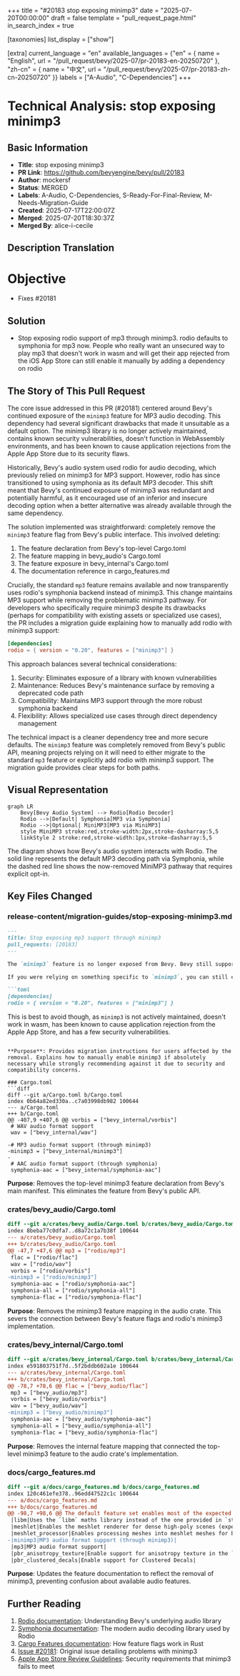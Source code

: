 +++
title = "#20183 stop exposing minimp3"
date = "2025-07-20T00:00:00"
draft = false
template = "pull_request_page.html"
in_search_index = true

[taxonomies]
list_display = ["show"]

[extra]
current_language = "en"
available_languages = {"en" = { name = "English", url = "/pull_request/bevy/2025-07/pr-20183-en-20250720" }, "zh-cn" = { name = "中文", url = "/pull_request/bevy/2025-07/pr-20183-zh-cn-20250720" }}
labels = ["A-Audio", "C-Dependencies"]
+++

# Technical Analysis: stop exposing minimp3

## Basic Information
- **Title**: stop exposing minimp3
- **PR Link**: https://github.com/bevyengine/bevy/pull/20183
- **Author**: mockersf
- **Status**: MERGED
- **Labels**: A-Audio, C-Dependencies, S-Ready-For-Final-Review, M-Needs-Migration-Guide
- **Created**: 2025-07-17T22:00:07Z
- **Merged**: 2025-07-20T18:30:37Z
- **Merged By**: alice-i-cecile

## Description Translation
# Objective

- Fixes #20181

## Solution

- Stop exposing rodio support of mp3 through minimp3. rodio defaults to symphonia for mp3 now. People who really want an unsecured way to play mp3 that doesn't work in wasm and will get their app rejected from the iOS App Store can still enable it manually by adding a dependency on rodio

## The Story of This Pull Request

The core issue addressed in this PR (#20181) centered around Bevy's continued exposure of the `minimp3` feature for MP3 audio decoding. This dependency had several significant drawbacks that made it unsuitable as a default option. The minimp3 library is no longer actively maintained, contains known security vulnerabilities, doesn't function in WebAssembly environments, and has been known to cause application rejections from the Apple App Store due to its security flaws.

Historically, Bevy's audio system used rodio for audio decoding, which previously relied on minimp3 for MP3 support. However, rodio has since transitioned to using symphonia as its default MP3 decoder. This shift meant that Bevy's continued exposure of minimp3 was redundant and potentially harmful, as it encouraged use of an inferior and insecure decoding option when a better alternative was already available through the same dependency.

The solution implemented was straightforward: completely remove the `minimp3` feature flag from Bevy's public interface. This involved deleting:
1. The feature declaration from Bevy's top-level Cargo.toml
2. The feature mapping in bevy_audio's Cargo.toml
3. The feature exposure in bevy_internal's Cargo.toml
4. The documentation reference in cargo_features.md

Crucially, the standard `mp3` feature remains available and now transparently uses rodio's symphonia backend instead of minimp3. This change maintains MP3 support while removing the problematic minimp3 pathway. For developers who specifically require minimp3 despite its drawbacks (perhaps for compatibility with existing assets or specialized use cases), the PR includes a migration guide explaining how to manually add rodio with minimp3 support:

```toml
[dependencies]
rodio = { version = "0.20", features = ["minimp3"] }
```

This approach balances several technical considerations:
1. Security: Eliminates exposure of a library with known vulnerabilities
2. Maintenance: Reduces Bevy's maintenance surface by removing a deprecated code path
3. Compatibility: Maintains MP3 support through the more robust symphonia backend
4. Flexibility: Allows specialized use cases through direct dependency management

The technical impact is a cleaner dependency tree and more secure defaults. The `minimp3` feature was completely removed from Bevy's public API, meaning projects relying on it will need to either migrate to the standard `mp3` feature or explicitly add rodio with minimp3 support. The migration guide provides clear steps for both paths.

## Visual Representation

```mermaid
graph LR
    Bevy[Bevy Audio System] --> Rodio[Rodio Decoder]
    Rodio -->|Default| Symphonia[MP3 via Symphonia]
    Rodio -->|Optional| MiniMP3[MP3 via MiniMP3]
    style MiniMP3 stroke:red,stroke-width:2px,stroke-dasharray:5,5
    linkStyle 2 stroke:red,stroke-width:1px,stroke-dasharray:5,5
```

The diagram shows how Bevy's audio system interacts with Rodio. The solid line represents the default MP3 decoding path via Symphonia, while the dashed red line shows the now-removed MiniMP3 pathway that requires explicit opt-in.

## Key Files Changed

### release-content/migration-guides/stop-exposing-minimp3.md
```markdown
---
title: Stop exposing mp3 support through minimp3
pull_requests: [20183]
---

The `minimp3` feature is no longer exposed from Bevy. Bevy still supports mp3 through the `mp3` feature.

If you were relying on something specific to `minimp3`, you can still enable it by adding a dependency to `rodio` with the `minimp3` feature:

```toml
[dependencies]
rodio = { version = "0.20", features = ["minimp3"] }
```

This is best to avoid though, as `minimp3` is not actively maintained, doesn't work in wasm, has been known to cause application rejection from the Apple App Store, and has a few security vulnerabilities.
```

**Purpose**: Provides migration instructions for users affected by the removal. Explains how to manually enable minimp3 if absolutely necessary while strongly recommending against it due to security and compatibility concerns.

### Cargo.toml
```diff
diff --git a/Cargo.toml b/Cargo.toml
index 0b64a82ed330a..c7a03998db982 100644
--- a/Cargo.toml
+++ b/Cargo.toml
@@ -407,9 +407,6 @@ vorbis = ["bevy_internal/vorbis"]
 # WAV audio format support
 wav = ["bevy_internal/wav"]
 
-# MP3 audio format support (through minimp3)
-minimp3 = ["bevy_internal/minimp3"]
-
 # AAC audio format support (through symphonia)
 symphonia-aac = ["bevy_internal/symphonia-aac"]
```

**Purpose**: Removes the top-level minimp3 feature declaration from Bevy's main manifest. This eliminates the feature from Bevy's public API.

### crates/bevy_audio/Cargo.toml
```diff
diff --git a/crates/bevy_audio/Cargo.toml b/crates/bevy_audio/Cargo.toml
index 8beba77c0dfa7..d8a72c1a7b38f 100644
--- a/crates/bevy_audio/Cargo.toml
+++ b/crates/bevy_audio/Cargo.toml
@@ -47,7 +47,6 @@ mp3 = ["rodio/mp3"]
 flac = ["rodio/flac"]
 wav = ["rodio/wav"]
 vorbis = ["rodio/vorbis"]
-minimp3 = ["rodio/minimp3"]
 symphonia-aac = ["rodio/symphonia-aac"]
 symphonia-all = ["rodio/symphonia-all"]
 symphonia-flac = ["rodio/symphonia-flac"]
```

**Purpose**: Removes the minimp3 feature mapping in the audio crate. This severs the connection between Bevy's feature flags and rodio's minimp3 implementation.

### crates/bevy_internal/Cargo.toml
```diff
diff --git a/crates/bevy_internal/Cargo.toml b/crates/bevy_internal/Cargo.toml
index e591803751f7d..5f2bddb602a1e 100644
--- a/crates/bevy_internal/Cargo.toml
+++ b/crates/bevy_internal/Cargo.toml
@@ -78,7 +78,6 @@ flac = ["bevy_audio/flac"]
 mp3 = ["bevy_audio/mp3"]
 vorbis = ["bevy_audio/vorbis"]
 wav = ["bevy_audio/wav"]
-minimp3 = ["bevy_audio/minimp3"]
 symphonia-aac = ["bevy_audio/symphonia-aac"]
 symphonia-all = ["bevy_audio/symphonia-all"]
 symphonia-flac = ["bevy_audio/symphonia-flac"]
```

**Purpose**: Removes the internal feature mapping that connected the top-level minimp3 feature to the audio crate's implementation.

### docs/cargo_features.md
```diff
diff --git a/docs/cargo_features.md b/docs/cargo_features.md
index 120c461efe378..96edd47522c1c 100644
--- a/docs/cargo_features.md
+++ b/docs/cargo_features.md
@@ -98,7 +98,6 @@ The default feature set enables most of the expected features of a game engine,
 |libm|Uses the `libm` maths library instead of the one provided in `std` and `core`.|
 |meshlet|Enables the meshlet renderer for dense high-poly scenes (experimental)|
 |meshlet_processor|Enables processing meshes into meshlet meshes for bevy_pbr|
-|minimp3|MP3 audio format support (through minimp3)|
 |mp3|MP3 audio format support|
 |pbr_anisotropy_texture|Enable support for anisotropy texture in the `StandardMaterial`, at the risk of blowing past the global, per-shader texture limit on older/lower-end GPUs|
 |pbr_clustered_decals|Enable support for Clustered Decals|
```

**Purpose**: Updates the feature documentation to reflect the removal of minimp3, preventing confusion about available audio features.

## Further Reading

1. [Rodio documentation](https://docs.rs/rodio/latest/rodio/): Understanding Bevy's underlying audio library
2. [Symphonia documentation](https://docs.rs/symphonia/latest/symphonia/): The modern audio decoding library used by Rodio
3. [Cargo Features documentation](https://doc.rust-lang.org/cargo/reference/features.html): How feature flags work in Rust
4. [Issue #20181](https://github.com/bevyengine/bevy/issues/20181): Original issue detailing problems with minimp3
5. [Apple App Store Review Guidelines](https://developer.apple.com/app-store/review/guidelines/): Security requirements that minimp3 fails to meet